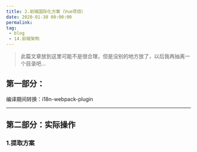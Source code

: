 ```yaml
---
title: 2.前端国际化方案（Vue项目）
date: 2020-01-30 00:00:00
permalink: 
tag: 
 - blog
 - 14.前端架构
---
```


> 此篇文章放到这里可能不是很合理，但是没别的地方放了，以后我再抽离一个目录吧...

## 第一部分：

编译期间转换：i18n-webpack-plugin

---

## 第二部分：实际操作

### 1.提取方案